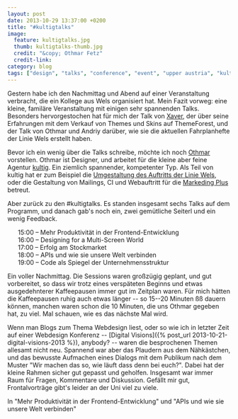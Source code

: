 ```yaml
---
layout: post
date: 2013-10-29 13:37:00 +0200
title: "#kultigtalks"
image:
  feature: kultigtalks.jpg
  thumb: kultigtalks-thumb.jpg
  credit: "&copy; Othmar Fetz"
  credit-link: 
category: blog
tags: ["design", "talks", "conference", "event", "upper austria", "kultig", "kultigtalks"]
---
```


Gestern habe ich den Nachmittag und Abend auf einer Veranstaltung verbracht, die ein Kollege aus Wels organisiert hat. Mein Fazit vorweg: eine kleine, familäre Veranstaltung mit einigen sehr spannenden Talks. Besonders hervorgestochen hat für mich der Talk von [Xaver](https://twitter.com/revaxarts), der über seine Erfahrungen mit dem Verkauf von Themes und Skins auf ThemeForest, und der Talk von Othmar und Andriy darüber, wie sie die aktuellen Fahrplanhefte der Linie Wels erstellt haben. 

Bevor ich ein wenig über die Talks schreibe, möchte ich noch [Othmar](https://twitter.com/fetz) vorstellen. Othmar ist Designer, und arbeitet für die kleine aber feine Agentur [kultig](http://kultig.at/). Ein ziemlich spannender, kompetenter Typ. Als Teil von kultig hat er zum Beispiel die [Umgestaltung des Auftritts der Linie Wels](http://kultig.at/arbeiten/full-service/linie-wels/), oder die Gestaltung von Mailings, CI und Webauftritt für die [Markeding Plus](http://kultig.at/arbeiten/full-service/markeding-plus/) betreut.

Aber zurück zu den #kultigtalks. Es standen insgesamt sechs Talks auf dem Programm, und danach gab's noch ein, zwei gemütliche Seiterl und ein wenig Feedback.

<ol style="list-style: none;">
  <li>15:00 – Mehr Produktivität in der Frontend-Entwicklung</li>
  <li>16:00 – Designing for a Multi-Screen World</li>
  <li>17:00 – Erfolg am Stockmarket</li>
  <li>18:00 – APIs und wie sie unsere Welt verbinden</li>
  <li>19:00 – Code als Spiegel der Unternehmensstruktur</li>
</ol>

Ein voller Nachmittag. Die Sessions waren großzügig geplant, und gut vorbereitet, so dass wir trotz eines verspäteten Beginns und etwas ausgedehnterer Kaffeepausen immer gut im Zeitplan waren. Für mich hätten die Kaffeepausen ruhig auch etwas länger -- so 15--20 Minuten ßß dauern können, manchen waren schon die 10 Minuten, die uns Othmar gegeben hat, zu viel. Mal schauen, wie es das nächste Mal wird.

Wenn man Blogs zum Thema Webdesign liest, oder so wie ich in letzter Zeit auf einer Webdesign Konferenz -- [Digital Visions]({% post_url 2013-10-21-digital-visions-2013 %}), anybody? -- waren die besprochenen Themen allesamt nicht neu. Spannend war aber das Plaudern aus dem Nähkästchen, und das bewusste Aufmachen eines Dialogs mit dem Publikum nach dem Muster "Wir machen das so, wie läuft dass denn bei euch?". Dabei hat der kleine Rahmen sicher gut gepasst und geholfen. Insgesamt war immer Raum für Fragen, Kommentare und Diskussion. Gefällt mir gut, Frontalvorträge gibt's leider an der Uni viel zu viele.

In "Mehr Produktivität in der Frontend-Entwicklung" und "APIs und wie sie unsere Welt verbinden"